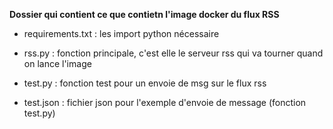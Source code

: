 **Dossier qui contient ce que contietn l'image docker du flux RSS**

- requirements.txt : les import python nécessaire 

- rss.py : fonction principale, c'est elle le serveur rss qui va tourner quand on lance l'image

- test.py : fonction test pour un envoie de msg sur le flux rss

- test.json : fichier json pour l'exemple d'envoie de message (fonction test.py)